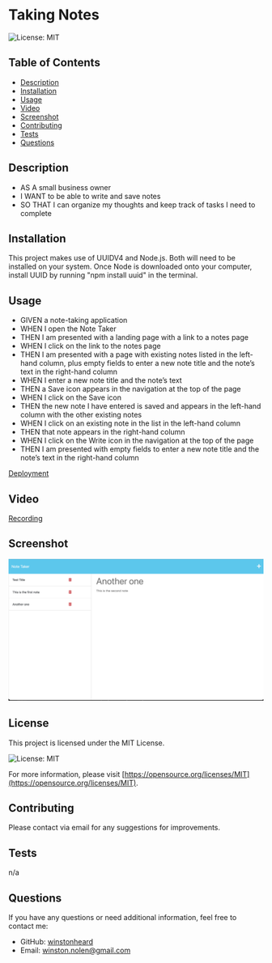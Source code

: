 # Taking Notes
![License: MIT](https://img.shields.io/badge/License-MIT-green.svg)

## Table of Contents

- [Description](#description)
- [Installation](#installation)
- [Usage](#usage)
- [Video](#video)
- [Screenshot](#screenshot) 
- [Contributing](#contributing)
- [Tests](#tests)
- [Questions](#questions)

## Description

- AS A small business owner
- I WANT to be able to write and save notes
- SO THAT I can organize my thoughts and keep track of tasks I need to complete


## Installation

This project makes use of UUIDV4 and Node.js. Both will need to be installed on your system.
Once Node is downloaded onto your computer, install UUID by running "npm install uuid" in the terminal.


## Usage

- GIVEN a note-taking application
- WHEN I open the Note Taker
- THEN I am presented with a landing page with a link to a notes page
- WHEN I click on the link to the notes page
- THEN I am presented with a page with existing notes listed in the left-hand column, plus empty fields to enter a new note title and the note’s text in the right-hand column
- WHEN I enter a new note title and the note’s text
- THEN a Save icon appears in the navigation at the top of the page
- WHEN I click on the Save icon
- THEN the new note I have entered is saved and appears in the left-hand column with the other existing notes
- WHEN I click on an existing note in the list in the left-hand column
- THEN that note appears in the right-hand column
- WHEN I click on the Write icon in the navigation at the top of the page
- THEN I am presented with empty fields to enter a new note title and the note’s text in the right-hand column

[Deployment](https://sleepy-crag-95402.herokuapp.com/notes)


## Video

[Recording](https://drive.google.com/file/d/1rG_Q_eowkTNgmsbojHm9HfGEd2n5nlQf/preview)

## Screenshot

![paste-image](notes-screenshot.png)


## License

This project is licensed under the MIT License. 

![License: MIT](https://img.shields.io/badge/License-MIT-green.svg)

For more information, please visit [https://opensource.org/licenses/MIT](https://opensource.org/licenses/MIT).


## Contributing

Please contact via email for any suggestions for improvements. 

## Tests

n/a

## Questions

If you have any questions or need additional information, feel free to contact me:

- GitHub: [winstonheard](https://github.com/winstonheard)
- Email: winston.nolen@gmail.com